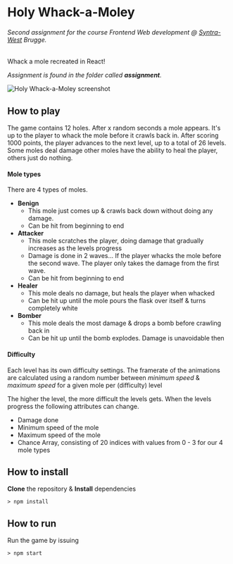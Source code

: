 # Holy Whack-a-Moley

###### Second assignment for the course Frontend Web development @ [Syntra-West](http://https://syntrawest.be) Brugge. 
Whack a mole recreated in React! 

*Assignment is found in the folder called **assignment**.*

![Holy Whack-a-Moley screenshot](https://i.imgur.com/53N23gd.png)

## How to play
The game contains 12 holes. After x random seconds a mole appears. It's up to the player to whack the mole before it crawls back in.
After scoring 1000 points, the player advances to the next level, up to a total of 26 levels. Some moles deal damage other moles have the ability to heal the player, others just do nothing.

#### Mole types

There are 4 types of moles.
-   **Benign**
    -   This mole just comes up & crawls back down without doing any damage.
    -   Can be hit from beginning to end
-   **Attacker**
    -   This mole scratches the player, doing damage that gradually increases as the levels progress
    -   Damage is done in 2 waves... If the player whacks the mole before the second wave. The player only takes the damage from the first wave.
    -   Can be hit from beginning to end
-   **Healer**
    -   This mole deals no damage, but heals the player when whacked
    -   Can be hit up until the mole pours the flask over itself & turns completely white
-   **Bomber**
    -   This mole deals the most damage & drops a bomb before crawling back in
    -   Can be hit up until the bomb explodes. Damage is unavoidable then
   
#### Difficulty

Each level has its own difficulty settings. The framerate of the animations are calculated using a random number between *minimum speed* & *maximum speed* for a given mole per (difficulty) level

The higher the level, the more difficult the levels gets. When the levels progress the following attributes can change.

- Damage done
- Minimum speed of the mole
- Maximum speed of the mole
- Chance Array, consisting of 20 indices with values from 0 - 3 for our 4 mole types

## How to install
**Clone** the repository & **Install** dependencies
```
> npm install
```

## How to run
Run the game by issuing

```
> npm start
```